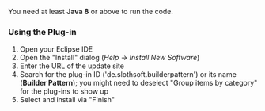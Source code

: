 You need at least **Java 8** or above to run the code.

### Using the Plug-in

   
1. Open your Eclipse IDE
2. Open the "Install" dialog (*Help* -> *Install New Software*)
3. Enter the URL of the update site
4. Search for the plug-in ID ('de.slothsoft.builderpattern') or its name (**Builder Pattern**); you might need to deselect "Group items by category" for the plug-ins to show up
5. Select and install via "Finish"
     
